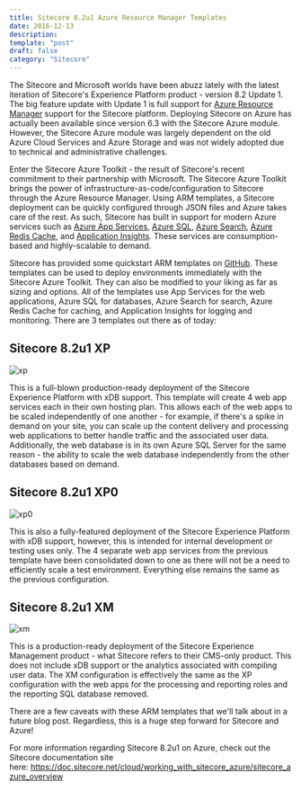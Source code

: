 ```yaml
---
title: Sitecore 8.2u1 Azure Resource Manager Templates
date: 2016-12-13
description: 
template: "post"
draft: false
category: "Sitecore"
---
```


The Sitecore and Microsoft worlds have been abuzz lately with the latest iteration of Sitecore's Experience Platform product - version 8.2 Update 1. The big feature update with Update 1 is full support for [Azure Resource Manager](https://azure.microsoft.com/en-us/features/resource-manager/) support for the Sitecore platform. Deploying Sitecore on Azure has actually been available since version 6.3 with the Sitecore Azure module. However, the Sitecore Azure module was largely dependent on the old Azure Cloud Services and Azure Storage and was not widely adopted due to technical and administrative challenges.

Enter the Sitecore Azure Toolkit - the result of Sitecore's recent commitment to their partnership with Microsoft. The Sitecore Azure Toolkit brings the power of infrastructure-as-code/configuration to Sitecore through the Azure Resource Manager. Using ARM templates, a Sitecore deployment can be quickly configured through JSON files and Azure takes care of the rest. As such, Sitecore has built in support for modern Azure services such as [Azure App Services](https://azure.microsoft.com/en-us/services/app-service/), [Azure SQL](https://azure.microsoft.com/en-us/services/sql-database/), [Azure Search](https://azure.microsoft.com/en-us/services/search/), [Azure Redis Cache](https://azure.microsoft.com/en-us/services/cache/), and [Application Insights](https://azure.microsoft.com/en-us/services/application-insights/). These services are consumption-based and highly-scalable to demand.

Sitecore has provided some quickstart ARM templates on [GitHub](https://github.com/Sitecore/Sitecore-Azure-Quickstart-Templates). These templates can be used to deploy environments immediately with the Sitecore Azure Toolkit. They can also be modified to your liking as far as sizing and options. All of the templates use App Services for the web applications, Azure SQL for databases, Azure Search for search, Azure Redis Cache for caching, and Application Insights for logging and monitoring. There are 3 templates out there as of today:

## Sitecore 8.2u1 XP

![xp](/content/images/2018/04/xp.jpg)

This is a full-blown production-ready deployment of the Sitecore Experience Platform with xDB support. This template will create 4 web app services each in their own hosting plan. This allows each of the web apps to be scaled independently of one another - for example, if there's a spike in demand on your site, you can scale up the content delivery and processing web applications to better handle traffic and the associated user data. Additionally, the web database is in its own Azure SQL Server for the same reason - the ability to scale the web database independently from the other databases based on demand.

## Sitecore 8.2u1 XP0

![xp0](/content/images/2018/04/xp0.jpg)

This is also a fully-featured deployment of the Sitecore Experience Platform with xDB support, however, this is intended for internal development or testing uses only. The 4 separate web app services from the previous template have been consolidated down to one as there will not be a need to efficiently scale a test environment. Everything else remains the same as the previous configuration.

## Sitecore 8.2u1 XM

![xm](/content/images/2018/04/xm.jpg)

This is a production-ready deployment of the Sitecore Experience Management product - what Sitecore refers to their CMS-only product. This does not include xDB support or the analytics associated with compiling user data. The XM configuration is effectively the same as the XP configuration with the web apps for the processing and reporting roles and the reporting SQL database removed.

There are a few caveats with these ARM templates that we'll talk about in a future blog post. Regardless, this is a huge step forward for Sitecore and Azure!

For more information regarding Sitecore 8.2u1 on Azure, check out the Sitecore documentation site here: https://doc.sitecore.net/cloud/working_with_sitecore_azure/sitecore_azure_overview

